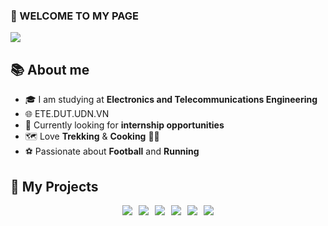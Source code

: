 ### 👋 WELCOME TO MY PAGE 
<img src="https://readme-typing-svg.herokuapp.com/?font=Righteous&size=35&center=true&vCenter=true&width=1000&height=70&duration=3000&lines=Hi+There!+👋;+I'm+Ba+Thanh;Electronics+and+Telecommunications+Engineering;" />

## 📚 About me  
- 🎓 I am studying at **Electronics and Telecommunications Engineering**
- 🌐 ETE.DUT.UDN.VN
- 🔧 Currently looking for **internship opportunities**  
- 🗺 Love **Trekking** & **Cooking** 👨‍🍳  
- ⚽ Passionate about **Football** and **Running**  

## 📌 My Projects  

<div style="display: flex; flex-wrap: wrap; justify-content: center; gap: 10px;">

  <a href="https://github.com/bathanh0309/ADC_Modulator_Design/">
    <img src="https://github-readme-stats.vercel.app/api/pin/?username=bathanh0309&repo=ADC_Modulator_Design&theme=radical" />
  </a>

  <a href="https://github.com/bathanh0309/FreeRTOS_Smart_Aquarium/">
    <img src="https://github-readme-stats.vercel.app/api/pin/?username=bathanh0309&repo=FreeRTOS_Smart_Aquarium&theme=merko" />
  </a>

  <a href="https://github.com/bathanh0309/PBL3_Smart_Parking/">
    <img src="https://github-readme-stats.vercel.app/api/pin/?username=bathanh0309&repo=PBL3_Smart_Parking&theme=gruvbox" />
  </a>

  <a href="https://github.com/bathanh0309/Latex_mmWave_THz/">
    <img src="https://github-readme-stats.vercel.app/api/pin/?username=bathanh0309&repo=Latex_mmWave_THz&theme=dark" />
  </a>

  <a href="https://github.com/bathanh0309/PBL2_Design_Amplifier_OTL_Differential/">
    <img src="https://github-readme-stats.vercel.app/api/pin/?username=bathanh0309&repo=PBL2_Design_Amplifier_OTL_Differential&theme=onedark" />
  </a>  

  <a href="https://github.com/bathanh0309/Reasearch_Algorithm_RRT/">
    <img src="https://github-readme-stats.vercel.app/api/pin/?username=bathanh0309&repo=Reasearch_Algorithm_RRT&theme=radical" />
  </a>

</div>
